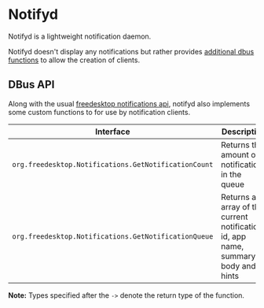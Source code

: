 # Notifyd

Notifyd is a lightweight notification daemon.

Notifyd doesn't display any notifications but rather provides [additional dbus
functions](#dbus-api) to allow the creation of clients.

## DBus API

Along with the usual [freedesktop notifications
api](https://developer.gnome.org/notification-spec/), notifyd also implements
some custom functions to for use by notification clients.

| Interface                                            | Description                                                                         | Signature       |
|------------------------------------------------------|-------------------------------------------------------------------------------------|-----------------|
| `org.freedesktop.Notifications.GetNotificationCount` | Returns the amount of notifications in the queue                                    | -> u            |
| `org.freedesktop.Notifications.GetNotificationQueue` | Returns an array of the current notifications id, app name, summary, body and hints | -> a(usssa{sv}) |

**Note:** Types specified after the `->` denote the return type of the function.

